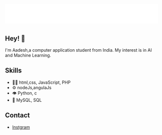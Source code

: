 <h1 align="center">
  <img src="https://github.com/AadeshPatil/AadeshPatil/blob/main/name.svg" alt="Marton Lederer" />
</h1>

## Hey! 👋
I'm Aadesh,a computer application student from India. My interest is in AI and Machine Learning.


## Skills
- 👨‍💻 html,css, JavaScript, PHP
- ⚙️ nodeJs,angulaJs
- 👁️ Python, c
- 💽 MySQL, SQL 

## Contact
- [Instgram](https://instagram.com/aadesh.patil_)
